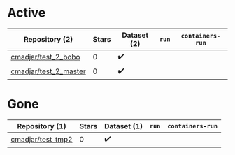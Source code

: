 # Active
| Repository (2) | Stars | Dataset (2) | `run` | `containers-run` |
| --- | --- | --- | --- | --- |
| [cmadjar/test_2_bobo](https://github.com/cmadjar/test_2_bobo) | 0 | :heavy_check_mark: |  |  |
| [cmadjar/test_2_master](https://github.com/cmadjar/test_2_master) | 0 | :heavy_check_mark: |  |  |

# Gone
| Repository (1) | Stars | Dataset (1) | `run` | `containers-run` |
| --- | --- | --- | --- | --- |
| [cmadjar/test_tmp2](https://github.com/cmadjar/test_tmp2) | 0 | :heavy_check_mark: |  |  |
